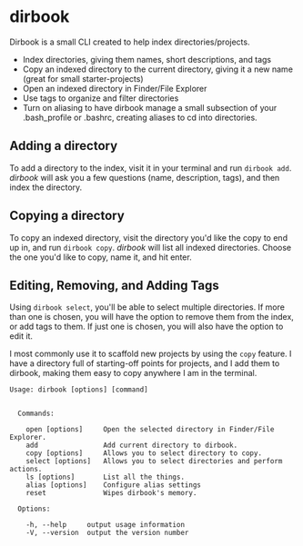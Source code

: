 # dirbook
Dirbook is a small CLI created to help index directories/projects.

* Index directories, giving them names, short descriptions, and tags
* Copy an indexed directory to the current directory, giving it a new name (great for small starter-projects)
* Open an indexed directory in Finder/File Explorer
* Use tags to organize and filter directories
* Turn on aliasing to have dirbook manage a small subsection of your .bash\_profile or .bashrc, creating aliases to cd into directories.

## Adding a directory
To add a directory to the index, visit it in your terminal and run `dirbook add`.
*dirbook* will ask you a few questions (name, description, tags), and then index the directory.

## Copying a directory
To copy an indexed directory, visit the directory you'd like the copy to end up in, and run `dirbook copy`.
*dirbook* will list all indexed directories. Choose the one you'd like to copy, name it, and hit enter.

## Editing, Removing, and Adding Tags
Using `dirbook select`, you'll be able to select multiple directories. If more than one is chosen, you will have the option
to remove them from the index, or add tags to them. If just one is chosen, you will also have the option to edit it. 


I most commonly use it to scaffold new projects by using the `copy` feature.
I have a directory full of starting-off points for projects, and I add them to dirbook,
making them easy to copy anywhere I am in the terminal.

	Usage: dirbook [options] [command]


	  Commands:

	    open [options]     Open the selected directory in Finder/File Explorer.
	    add                Add current directory to dirbook.
	    copy [options]     Allows you to select directory to copy.
	    select [options]   Allows you to select directories and perform actions.
	    ls [options]       List all the things.
	    alias [options]    Configure alias settings
	    reset              Wipes dirbook's memory.

	  Options:

	    -h, --help     output usage information
	    -V, --version  output the version number